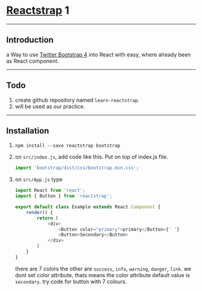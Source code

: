 # [Reactstrap](https://reactstrap.github.io/) 1

---

## Introduction

a Way to use [Twitter Bootstrap 4](https://getbootstrap.com/) into React with easy, where already been as React component.

---

## Todo

1. create github repository named `learn-reactstrap`.
2. will be used as our practice.

---

## Installation

1. `npm install --save reactstrap bootstrap`
2. on `src/index.js`, add code like this. Put on top of index.js file.
    ```js
    import 'bootstrap/dist/css/bootstrap.min.css';
    ```

3. on `src/App.js` type
    ```js
    import React from 'react';
    import { Button } from 'reactstrap';

    export default class Example extends React.Component {
        render() {
            return (
                <div>
                    <Button color="primary">primary</Button>{' '}
                    <Button>Secondary</Button>
                </div>
            )
        }
    }
    ```
    there are 7 colors the other are `success`, `info`, `warning`, `danger`, `link`. we dont set color attribute, thats means the color attribute default value is `secondary`.
    try code for button with 7 colours.